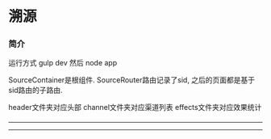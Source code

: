 # 溯源


### 简介
运行方式  gulp dev  然后 node app

SourceContainer是根组件.
SourceRouter路由记录了sid, 之后的页面都是基于sid路由的子路由.

header文件夹对应头部
channel文件夹对应渠道列表
effects文件夹对应效果统计

#### 
---

---
